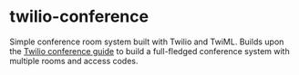 twilio-conference
========

Simple conference room system built with Twilio and TwiML. Builds upon the [Twilio conference guide](https://www.twilio.com/docs/guides/how-to-create-conference-calls-in-node-js#where-to-next) to build a full-fledged conference system with multiple rooms and access codes.
